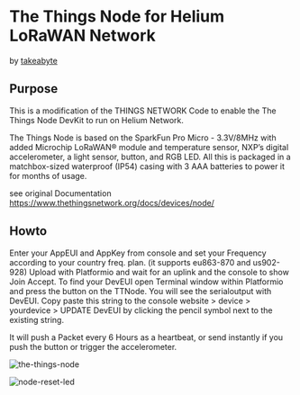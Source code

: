 # The Things Node for Helium LoRaWAN Network
by [takeabyte](https://github.com/takeabyte/the-things-node_helium)



## Purpose
This is a modification of the THINGS NETWORK Code to enable the The Things Node DevKit to run on Helium Network. 

The Things Node is based on the SparkFun Pro Micro - 3.3V/8MHz with added Microchip LoRaWAN® module and temperature sensor, NXP’s digital accelerometer, a light sensor, button, and RGB LED. All this is packaged in a matchbox-sized waterproof (IP54) casing with 3 AAA batteries to power it for months of usage.

see original Documentation https://www.thethingsnetwork.org/docs/devices/node/


## Howto
Enter your AppEUI and AppKey from console and set your Frequency according to your country freq. plan. 
(it supports eu863-870  and us902-928) 
Upload with Platformio and wait for an uplink and the console to show Join Accept.
To find your DevEUI open Terminal window within Platformio and press the button on the TTNode. You will see the serialoutput with DevEUI. Copy paste this string to the console website > device > yourdevice > UPDATE DevEUI by clicking the pencil symbol next to the existing string. 


It will push a Packet every 6 Hours as a heartbeat, or send instantly if you push the button or trigger the accelerometer. 


![the-things-node](https://user-images.githubusercontent.com/10709642/150609058-a8324acf-cbb6-4bc9-9edd-25d068c4e5a4.jpeg)

![node-reset-led](https://user-images.githubusercontent.com/10709642/150609052-1596d61b-d240-4643-b8a3-a9e6754b1ecf.jpeg)


